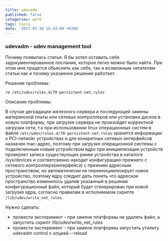 ```yaml
---
title: udevadm
published: false
categories: work
tags: tools
date: '2017-03-30 16:43:00 +0300'
---
```

### udevadm - udev management tool

Почему появилась статья:
Я бы хотел оставить себе задокументированное послание, которое легко можно было найти.
При этом мне придется обьяснить как себе, так и возможным читателям статьи как и почему указанное решение работает.

Решение проблемы:

`rm /etc/udev/rules.d/70-persistent-net.rules`

Описание проблемы:

В случае деградации железного сервера и последующей замены материнской платы или сетевых контроллеров или установки дисков в новую платформу, при загрузке сервера не произойдет корректной загрузки сети, т.к при использовании linux операционных систем в файле `/etc/udev/rules.d/70-persistent-net.rules` хранится информации о PCI-netwokr устройствах и для конкретных сетевых интерфейсов назначен mac-адрес, поэтому при загрузке операционной системы с подключенным новым устройством ядро при инициилизации устройств проверяет записи существующих ранее устройства в каталоге /sys/devices и соответсвенно находит конфигурацию прежнего с сетевого контроллера(интерфейса) с прежним адресным пространством, но автоматически не переинициилизирует новое устройство, поэтому ядру следует дать понять что адресное пространство изменилось удалив указанный в решении конфигурационный файл, который будет сгенерирован при новой загрузке ядра, согласно правилам в исполняемом скрипте `/lib/udev/write_net_rules`.

Нужно сделать:
- провести эксперимент - при замене платформы не удалять файл, а запустить скрипт /lib/udev/write_net_rules
- провести эксперемент - при замене платформы запустить утилиту udevadm control с опцией --reload 


